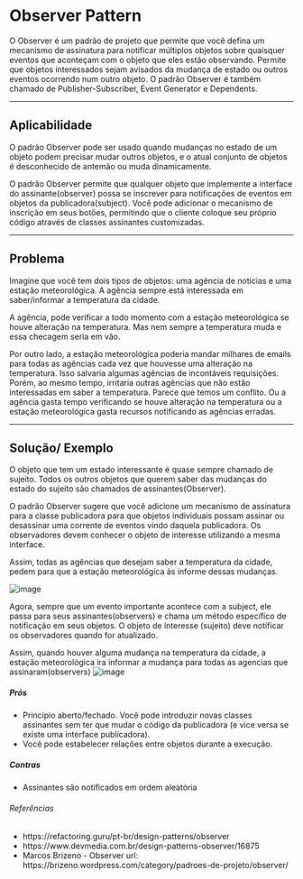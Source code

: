 # Observer Pattern
O Observer é um padrão de projeto que permite que você defina um mecanismo de assinatura para notificar múltiplos objetos sobre quaisquer eventos que aconteçam com o objeto que eles estão observando. Permite que objetos interessados sejam avisados da mudança de estado ou outros eventos ocorrendo num outro objeto.
O padrão Observer é também chamado de Publisher-Subscriber, Event Generator e Dependents. 

***
## Aplicabilidade
O padrão Observer pode ser usado quando mudanças no estado de um objeto podem precisar mudar outros objetos, e o atual conjunto de objetos é desconhecido de antemão ou muda dinamicamente.
 
O padrão Observer permite que qualquer objeto que implemente a interface do assinante(observer) possa se inscrever para notificações de eventos em objetos da publicadora(subject). Você pode adicionar o mecanismo de inscrição em seus botões, permitindo que o cliente coloque seu próprio código através de classes assinantes customizadas.

***
## Problema
Imagine que você tem dois tipos de objetos: uma agência de notícias e uma estação meteorológica. A agência sempre está interessada em saber/informar a temperatura da cidade.

A agência, pode verificar a todo momento com a estação meteorológica se houve alteração na temperatura. Mas nem sempre a temperatura muda e essa checagem seria em vão.
 
Por outro lado, a estação meteorológica poderia mandar milhares de emails para todas as agências cada vez que houvesse uma alteração na temperatura. Isso salvaria algumas agências de incontáveis requisições. Porém, ao mesmo tempo, irritaria outras agências que não estão interessadas em saber a temperatura.
Parece que temos um conflito. Ou a agência gasta tempo verificando se houve alteração na temperatura ou a estação meteorológica gasta recursos notificando as agências  erradas.

***
## Solução/ Exemplo
O objeto que tem um estado interessante é quase sempre chamado de sujeito. Todos os outros objetos que querem saber das mudanças do estado do sujeito são chamados de assinantes(Observer).

O padrão Observer sugere que você adicione um mecanismo de assinatura para a classe publicadora para que objetos individuais possam assinar ou desassinar uma corrente de eventos vindo daquela publicadora. Os observadores devem conhecer o objeto de interesse utilizando a mesma interface.

Assim, todas as agências que desejam saber a temperatura da cidade, pedem para que a estação meteorológica às informe dessas mudanças.

![image](https://user-images.githubusercontent.com/47763472/167303260-d5074f13-6300-474f-977e-8586c1cb844c.png)



Agora, sempre que um evento importante acontece com a subject, ele passa para seus assinantes(observers) e chama um método específico de notificação em seus objetos.
O objeto de interesse (sujeito) deve notificar os observadores quando for atualizado.

Assim, quando houver alguma mudança na temperatura da cidade, a estação meteorológica ira informar a mudança para todas as agencias que assinaram(observers)
![image](https://user-images.githubusercontent.com/47763472/167303293-ba8399d3-0370-4873-8b59-f6b1cc59f713.png)


 
##### Prós 
<ul>
 <li>Princípio aberto/fechado. Você pode introduzir novas classes assinantes sem ter que mudar o código da publicadora (e vice versa se existe uma interface publicadora).</li>
 <li>Você pode estabelecer relações entre objetos durante a execução.</li>
 </ul>
 
##### Contras
<ul>
<li>Assinantes são notificados em ordem aleatória</li>
 </ul>





 




 ###### Referências
 <ul>
   <li>https://refactoring.guru/pt-br/design-patterns/observer<br> </li>
   <li>https://www.devmedia.com.br/design-patterns-observer/16875<br></li>
   <li>Marcos Brizeno - Observer url: https://brizeno.wordpress.com/category/padroes-de-projeto/observer/<br></li>
  </ul>




